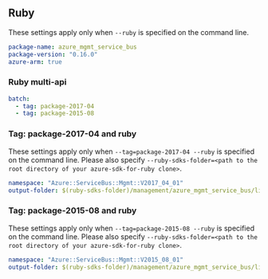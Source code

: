 ## Ruby

These settings apply only when `--ruby` is specified on the command line.

``` yaml
package-name: azure_mgmt_service_bus
package-version: "0.16.0"
azure-arm: true
```

### Ruby multi-api

``` yaml $(ruby) && $(multiapi)
batch:
  - tag: package-2017-04
  - tag: package-2015-08
```

### Tag: package-2017-04 and ruby

These settings apply only when `--tag=package-2017-04 --ruby` is specified on the command line.
Please also specify `--ruby-sdks-folder=<path to the root directory of your azure-sdk-for-ruby clone>`.

``` yaml $(tag) == 'package-2017-04' && $(ruby)
namespace: "Azure::ServiceBus::Mgmt::V2017_04_01"
output-folder: $(ruby-sdks-folder)/management/azure_mgmt_service_bus/lib
```

### Tag: package-2015-08 and ruby

These settings apply only when `--tag=package-2015-08 --ruby` is specified on the command line.
Please also specify `--ruby-sdks-folder=<path to the root directory of your azure-sdk-for-ruby clone>`.

``` yaml $(tag) == 'package-2015-08' && $(ruby)
namespace: "Azure::ServiceBus::Mgmt::V2015_08_01"
output-folder: $(ruby-sdks-folder)/management/azure_mgmt_service_bus/lib
```
